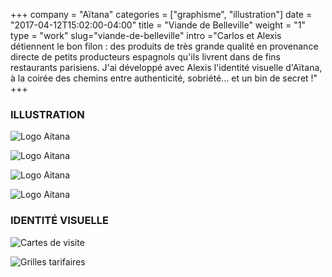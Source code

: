 +++
company = "Aïtana"
categories = ["graphisme", "illustration"]
date = "2017-04-12T15:02:00-04:00"
title = "Viande de Belleville"
weight = "1"
type = "work"
slug="viande-de-belleville"
intro ="Carlos et Alexis détiennent le bon filon : des produits de très grande qualité en provenance directe de petits producteurs espagnols qu'ils livrent dans de fins restaurants parisiens. J'ai développé avec Alexis l'identité visuelle d'Aïtana, à la coirée des chemins entre authenticité, sobriété… et un bin de secret !"
+++

### ILLUSTRATION

![Logo Aitana](/img/aitana/aitana_illus_01.jpg)

![Logo Aitana](/img/aitana/aitana_illus_03.jpg)

![Logo Aitana](/img/aitana/aitana_illus_04.jpg)

![Logo Aitana](/img/aitana/aitana_illus_02.jpg)


### IDENTITÉ VISUELLE

![Cartes de visite](/img/aitana/aitana_id_02.jpg)

![Grilles tarifaires](/img/aitana/aitana_id_01.jpg)

